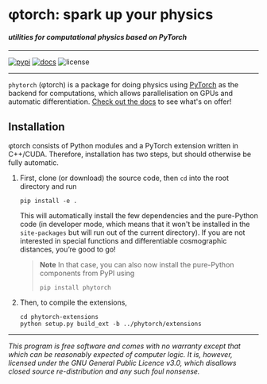# φtorch: spark up your physics
#### *utilities for computational physics based on PyTorch*

---

[![pypi](https://img.shields.io/pypi/v/phytorch?logo=pypi)](https://pypi.org/project/phytorch/)
[![docs](https://readthedocs.org/projects/phytorch/badge/?version=latest)](https://phytorch.readthedocs.io/en/latest/?badge=latest)
![license](https://img.shields.io/pypi/l/phytorch)

---

`phytorch` (φtorch) is a package for doing physics using
[PyTorch](https://pytorch.org/) as the backend for computations, which allows
parallelisation on GPUs and automatic differentiation.
[Check out the docs](https://phytorch.readthedocs.org) to see what's on offer!

## Installation

φtorch consists of Python modules and a PyTorch extension written in C++/CUDA.
Therefore, installation has two steps, but should otherwise be fully automatic.

1. First, clone (or download) the source code, then `cd` into the root directory
    and run
    ```shell
    pip install -e .
    ```
    This will automatically install the few dependencies and the pure-Python 
    code (in developer mode, which means that it won't be installed in the
    `site-packages` but will run out of the current directory). If you are not
    interested in special functions and differentiable cosmographic distances,
    you’re good to go!
   > **Note**
   > In that case, you can also now install the pure-Python components from
   > PyPI using
   > ```shell
   > pip install phytorch
   > ```

2. Then, to compile the extensions,
    ```shell
    cd phytorch-extensions
    python setup.py build_ext -b ../phytorch/extensions
    ```

---
*This program is free software and comes with no warranty except that which can
be reasonably expected of computer logic. It is, however, licensed under the
GNU General Public Licence v3.0, which disallows closed source re-distribution
and any such foul nonsense.*
